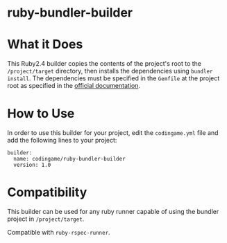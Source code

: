 # ruby-bundler-builder

# What it Does

This Ruby2.4 builder copies the contents of the project's root to the `/project/target` directory, then installs the dependencies using `bundler install`. The dependencies must be specified in the `Gemfile` at the project root as specified in the [official documentation](http://bundler.io/man/gemfile.5.html).

# How to Use

In order to use this builder for your project, edit the `codingame.yml` file and add the following lines to your project:

    builder:
      name: codingame/ruby-bundler-builder
      version: 1.0

# Compatibility

This builder can be used for any ruby runner capable of using the bundler project in `/project/target`.

Compatible with `ruby-rspec-runner`.
